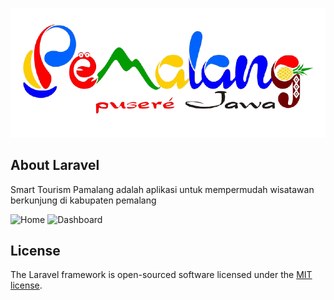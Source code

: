 <p align="center"><img src="https://github.com/fajjarnr/smart-tourism-backend/blob/master/public/assets/images/logo-pml.png"></p>

## About Laravel

Smart Tourism Pamalang adalah aplikasi untuk mempermudah wisatawan berkunjung di kabupaten pemalang

![Home](screenshot/home.png)
![Dashboard](screenshot/dashboard.png)

## License

The Laravel framework is open-sourced software licensed under the [MIT license](https://opensource.org/licenses/MIT).
